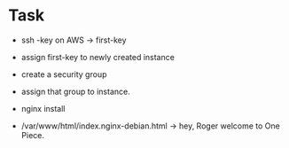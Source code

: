 # Task

- ssh -key on AWS -> first-key
- assign first-key to newly created instance

- create a security group
- assign that group to instance.

- nginx install
- /var/www/html/index.nginx-debian.html -> hey, Roger welcome to One Piece.